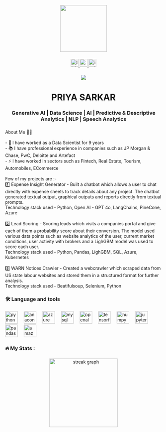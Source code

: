 <div align="center">
  <img height="150" src="https://img.pikbest.com/background/20220119/ai-artificial-intelligence-starry-sky-portrait-blue-technology-banner_6231445.jpg!sw800"  />
</div>

###

<div align="center">
  <a href="https://www.linkedin.com/in/priya-sarkar-60248171/" target="_blank">
    <img src="https://img.shields.io/static/v1?message=LinkedIn&logo=linkedin&label=&color=0077B5&logoColor=white&labelColor=&style=for-the-badge" height="25" alt="linkedin logo"  />
  </a>
  <a href="https://www.youtube.com/@thedataguys-ai" target="_blank">
    <img src="https://img.shields.io/static/v1?message=Youtube&logo=youtube&label=&color=FF0000&logoColor=white&labelColor=&style=for-the-badge" height="25" alt="youtube logo"  />
  </a>
  <a href="https://www.instagram.com/thedataguys.ai/" target="_blank">
    <img src="https://img.shields.io/static/v1?message=Instagram&logo=instagram&label=&color=E4405F&logoColor=white&labelColor=&style=for-the-badge" height="25" alt="instagram logo"  />
  </a>
</div>

###

<div align="center">
  <img src="https://visitor-badge.laobi.icu/badge?page_id=PriyaSarkarIITB.PriyaSarkarIITB&"  />
</div>

###

<h1 align="center">PRIYA SARKAR</h1>

###

<h3 align="center">Generative AI | Data Science | AI | Predictive & Descriptive Analytics | NLP | Speech Analytics</h3>

###

<p align="left">About Me 👩‍💻<br><br>- 🔭 I have worked as a Data Scientist for 9 years<br>- 📚 I have professional experience in companies such as JP Morgan & Chase, PwC, Deloitte and Artefact<br>- ⚡ I have worked in sectors such as Fintech, Real Estate, Tourism, Automobiles, ECommerce<br><br>Few of my projects are :-<br>1️⃣ Expense Insight Generator - Built a chatbot which allows a user to chat directly with expense sheets to track details about any project. The chatbot generated textual output, graphical outputs and reports directly from textual prompts. <br>Technology stack used - Python, Open AI - GPT 4o, LangChains, PineCone, Azure<br><br>2️⃣ Lead Scoring - Scoring leads which visits a companies portal and give each of them a probability score about their conversion. The model used various data points such as website analytics of the user, current market conditions, user activity with brokers and a LighGBM model was used to score each user.<br>Technology stack used - Python, Pandas, LighGBM, SQL, Azure, Kubernetes<br><br>3️⃣ WARN Notices Crawler - Created a webcrawler which scraped data from US state labour websites and stored them in a structured format for further analysis.<br>Technology stack used - Beatifulsoup, Selenium, Python</p>

###

<h3 align="left">🛠 Language and tools</h3>

###

<div align="left">
  <img src="https://cdn.jsdelivr.net/gh/devicons/devicon/icons/python/python-original.svg" height="40" alt="python logo"  />
  <img width="12" />
  <img src="https://cdn.jsdelivr.net/gh/devicons/devicon/icons/anaconda/anaconda-original.svg" height="40" alt="anaconda logo"  />
  <img width="12" />
  <img src="https://cdn.jsdelivr.net/gh/devicons/devicon/icons/azure/azure-original.svg" height="40" alt="azure logo"  />
  <img width="12" />
  <img src="https://cdn.jsdelivr.net/gh/devicons/devicon/icons/mysql/mysql-original.svg" height="40" alt="mysql logo"  />
  <img width="12" />
  <img src="https://cdn.jsdelivr.net/gh/devicons/devicon/icons/openal/openal-original.svg" height="40" alt="openal logo"  />
  <img width="12" />
  <img src="https://cdn.jsdelivr.net/gh/devicons/devicon/icons/tensorflow/tensorflow-original.svg" height="40" alt="tensorflow logo"  />
  <img width="12" />
  <img src="https://cdn.jsdelivr.net/gh/devicons/devicon/icons/numpy/numpy-original.svg" height="40" alt="numpy logo"  />
  <img width="12" />
  <img src="https://cdn.jsdelivr.net/gh/devicons/devicon/icons/jupyter/jupyter-original.svg" height="40" alt="jupyter logo"  />
  <img width="12" />
  <img src="https://cdn.jsdelivr.net/gh/devicons/devicon/icons/pandas/pandas-original.svg" height="40" alt="pandas logo"  />
  <img width="12" />
  <img src="https://cdn.jsdelivr.net/gh/devicons/devicon/icons/amazonwebservices/amazonwebservices-line-wordmark.svg" height="40" alt="amazonwebservices logo"  />
</div>

###

<h3 align="left">🔥   My Stats :</h3>

###

<div align="center">
  <img src="https://streak-stats.demolab.com?user=PriyaSarkarIITB&locale=en&mode=daily&theme=dark&hide_border=false&border_radius=5&order=3" height="220" alt="streak graph"  />
</div>

###

<div align="left">
</div>

###
